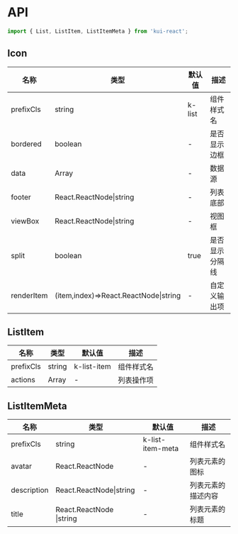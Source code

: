 # API

```jsx
import { List, ListItem, ListItemMeta } from 'kui-react';
```

## Icon

| 名称       | 类型                                  | 默认值 | 描述           |
| ---------- | ------------------------------------- | ------ | -------------- |
| prefixCls  | string                                | k-list | 组件样式名     |
| bordered   | boolean                               | -      | 是否显示边框   |
| data       | Array<any>                            | -      | 数据源         |
| footer     | React.ReactNode\|string               | -      | 列表底部       |
| viewBox    | React.ReactNode\|string               | -      | 视图框         | 列表头部 |
| split      | boolean                               | true   | 是否显示分隔线 |
| renderItem | (item,index)=>React.ReactNode\|string | -      | 自定义输出项   |

## ListItem

| 名称      | 类型       | 默认值      | 描述       |
| --------- | ---------- | ----------- | ---------- |
| prefixCls | string     | k-list-item | 组件样式名 |
| actions   | Array<any> | -           | 列表操作项 |

## ListItemMeta

| 名称        | 类型                     | 默认值           | 描述               |
| ----------- | ------------------------ | ---------------- | ------------------ |
| prefixCls   | string                   | k-list-item-meta | 组件样式名         |
| avatar      | React.ReactNode          | -                | 列表元素的图标     |
| description | React.ReactNode\|string  | -                | 列表元素的描述内容 |
| title       | React.ReactNode \|string | -                | 列表元素的标题     |
